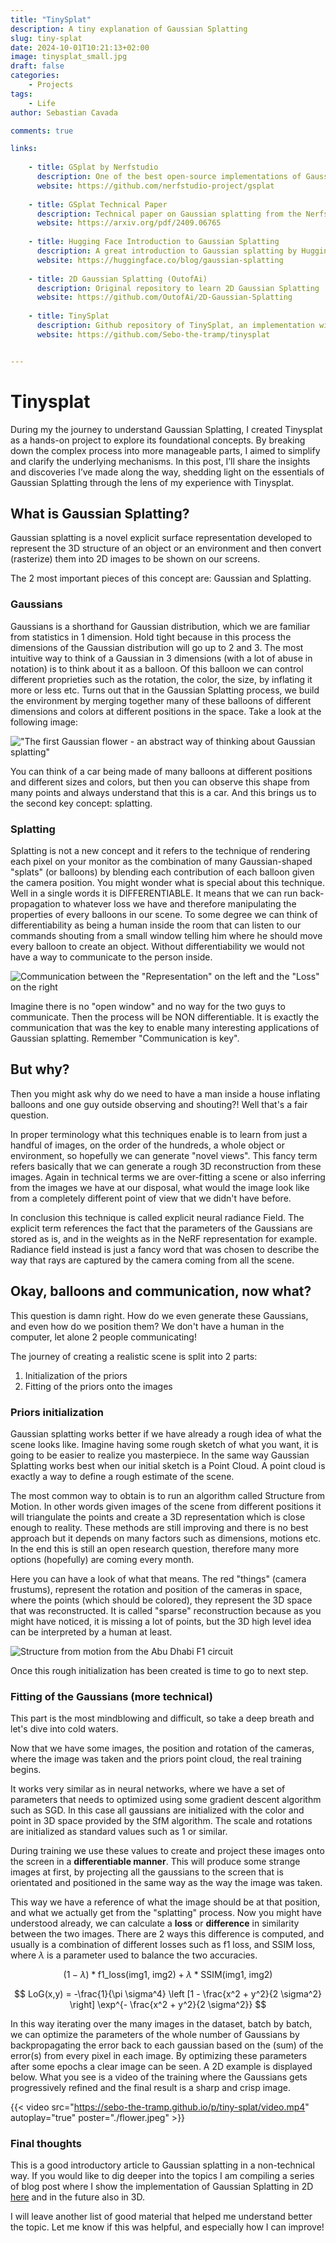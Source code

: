 ```yaml
---
title: "TinySplat"
description: A tiny explanation of Gaussian Splatting 
slug: tiny-splat
date: 2024-10-01T10:21:13+02:00
image: tinysplat_small.jpg
draft: false
categories:
    - Projects
tags:
    - Life
author: Sebastian Cavada

comments: true

links:
    
    - title: GSplat by Nerfstudio
      description: One of the best open-source implementations of Gaussian splatting
      website: https://github.com/nerfstudio-project/gsplat
      
    - title: GSplat Technical Paper
      description: Technical paper on Gaussian splatting from the Nerfstudio team
      website: https://arxiv.org/pdf/2409.06765
      
    - title: Hugging Face Introduction to Gaussian Splatting
      description: A great introduction to Gaussian splatting by Hugging Face
      website: https://huggingface.co/blog/gaussian-splatting    
    
    - title: 2D Gaussian Splatting (OutofAi)
      description: Original repository to learn 2D Gaussian Splatting
      website: https://github.com/OutofAi/2D-Gaussian-Splatting
      
    - title: TinySplat
      description: Github repository of TinySplat, an implementation with added explanations and a low-level framework
      website: https://github.com/Sebo-the-tramp/tinysplat    


---
```


# Tinysplat

During my the journey to understand Gaussian Splatting, I created Tinysplat as a hands-on project to explore its foundational concepts. By breaking down the complex process into more manageable parts, I aimed to simplify and clarify the underlying mechanisms. In this post, I’ll share the insights and discoveries I’ve made along the way, shedding light on the essentials of Gaussian Splatting through the lens of my experience with Tinysplat.

## What is Gaussian Splatting?

Gaussian splatting is a novel explicit surface representation developed to represent the 3D structure of an object or an environment and then convert (rasterize) them into 2D images to be shown on our screens.

The 2 most important pieces of this concept are: Gaussian and Splatting.

### Gaussians

Gaussians is a shorthand for Gaussian distribution, which we are familiar from statistics in 1 dimension. Hold tight because in this process the dimensions of the Gaussian distribution will go up to 2 and 3. The most intuitive way to think of a Gaussian in 3 dimensions (with a lot of abuse in notation) is to think about it as a balloon. Of this balloon we can control different proprieties such as the rotation, the color, the size, by inflating it more or less etc.
Turns out that in the Gaussian Splatting process, we build the environment by merging together many of these balloons of different dimensions and colors at different positions in the space. Take a look at the following image:

!["The first Gaussian flower - an abstract way of thinking about Gaussian splatting"](flower.jpeg)

You can think of a car being made of many balloons at different positions and different sizes and colors, but then you can observe this shape from many points and always understand that this is a car.
And this brings us to the second key concept: splatting.

### Splatting

Splatting is not a new concept and it refers to the technique of rendering each pixel on your monitor as the combination of many Gaussian-shaped "splats" (or balloons) by blending each contribution of each balloon given the camera position.
You might wonder what is special about this technique. Well in a single words it is DIFFERENTIABLE. It means that we can run back-propagation to whatever loss we have and therefore manipulating the properties of every balloons in our scene. To some degree we can think of differentiability as being a human inside the room that can listen to our commands shouting from a small window telling him where he should move every balloon to create an object. Without differentiability we would not have a way to communicate to the person inside.

![Communication between the "Representation" on the left and the "Loss" on the right](explanation.jpeg)

Imagine there is no "open window" and no way for the two guys to communicate. Then the process will be NON differentiable. It is exactly the communication that was the key to enable many interesting applications of Gaussian splatting. Remember "Communication is key".

## But why?

Then you might ask why do we need to have a man inside a house inflating balloons and one guy outside observing and shouting?! Well that's a fair question.

In proper terminology what this techniques enable is to learn from just a handful of images, on the order of the hundreds, a whole object or environment, so hopefully we can generate "novel views". This fancy term refers basically that we can generate a rough 3D reconstruction from these images. 
Again in technical terms we are over-fitting a scene or also inferring from the images we have at our disposal, what would the image look like from a completely different point of view that we didn't have before. 

In conclusion this technique is called explicit neural radiance Field. The explicit term references the fact that the parameters of the Gaussians are stored as is, and in the weights as in the NeRF representation for example. Radiance field instead is just a fancy word that was chosen to describe the way that rays are captured by the camera coming from all the scene.

## Okay, balloons and communication, now what?

This question is damn right. How do we even generate these Gaussians, and even how do we position them? We don't have a human in the computer, let alone 2 people communicating!

The journey of creating a realistic scene is split into 2 parts:

1. Initialization of the priors
2. Fitting of the priors onto the images

### Priors initialization

Gaussian splatting works better if we have already a rough idea of what the scene looks like. Imagine having some rough sketch of what you want, it is going to be easier to realize you masterpiece. In the same way Gaussian Splatting works best when our initial sketch is a Point Cloud. A point cloud is exactly a way to define a rough estimate of the scene.

The most common way to obtain is to run an algorithm called Structure from Motion. In other words given images of the scene from different positions it will triangulate the points and create a 3D representation which is close enough to reality. These methods are still improving and there is no best approach but it depends on many factors such as dimensions, motions etc. In the end this is still an open research question, therefore many more options (hopefully) are coming every month.

Here you can have a look of what that means. The red "things" (camera frustums), represent the rotation and position of the cameras in space, where the points (which should be colored), they represent the 3D space that was reconstructed. It is called "sparse" reconstruction because as you might have noticed, it is missing a lot of points, but the 3D high level idea can be interpreted by a human at least.

![Structure from motion from the Abu Dhabi F1 circuit](sfm_example.png)

Once this rough initialization has been created is time to go to next step.


### Fitting of the Gaussians (more technical)

This part is the most mindblowing and difficult, so take a deep breath and let's dive into cold waters.

Now that we have some images, the position and rotation of the cameras, where the image was taken and the priors point cloud, the real training begins.

It works very similar as in neural networks, where we have a set of parameters that needs to optimized using some gradient descent algorithm such as SGD. In this case all gaussians are initialized with the color and point in 3D space provided by the SfM algorithm. The scale and rotations are initialized as standard values such as 1 or similar. 

During training we use these values to create and project these images onto the screen in a **differentiable manner**. This will produce some strange images at first, by projecting all the gaussians to the screen that is orientated and positioned in the same way as the way the image was taken. 

This way we have a reference of what the image should be at that position, and what we actually get from the "splatting" process. Now you might have understood already, we can calculate a **loss** or **difference** in similarity between the two images. There are 2 ways this difference is computed, and usually is a combination of different losses such as f1 loss, and SSIM loss, where $\lambda$ is a parameter used to balance the two accuracies.

$$
(1 - \lambda) * \text{f1\_loss(img1, img2)} + \lambda * \text{SSIM(img1, img2)}
$$

$$
LoG(x,y) = -\frac{1}{\pi \sigma^4} \left [1 - \frac{x^2 + y^2}{2 \sigma^2} \right] \exp^{- \frac{x^2 + y^2}{2 \sigma^2}}
$$


In this way iterating over the many images in the dataset, batch by batch, we can optimize the parameters of the whole number of Gaussians by backpropagating the error back to each gaussian based on the (sum) of the error(s) from every pixel in each image.
By optimizing these parameters after some epochs a clear image can be seen. A 2D example is displayed below. What you see is a video of the training where the Gaussians gets progressively refined and the final result is a sharp and crisp image.

{{< video src="https://sebo-the-tramp.github.io/p/tiny-splat/video.mp4" autoplay="true" poster="./flower.jpeg" >}}

### Final thoughts 

This is a good introductory article to Gaussian splatting in a non-technical way. If you would like to dig deeper into the topics I am compiling a series of blog post where I show the implementation of Gaussian Splatting in 2D [here]() and in the future also in 3D. 

I will leave another list of good material that helped me understand better the topic. Let me know if this was helpful, and especially how I can improve!


